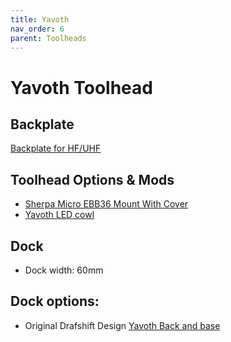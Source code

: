 ```yaml
---
title: Yavoth
nav_order: 6
parent: Toolheads
---
```

<!-- Use the page layout at TOC.md:  https://github.com/sdylewski/StealthChanger/blob/main/docs/TOC.md -->
# Yavoth Toolhead

## Backplate

[Backplate for HF/UHF](https://github.com/DraftShift/StealthChanger/tree/main/STLs/Backplates)

## Toolhead Options & Mods
* [Sherpa Micro EBB36 Mount With Cover](https://github.com/DraftShift/StealthChanger/tree/main/UserMods/N3MI-DG/Sherpa_Micro_EBB36_Mount)
* [Yavoth LED cowl](https://github.com/DraftShift/StealthChanger/tree/main/UserMods/jdmontgomer/Yavoth_LED_Cowl)
  
  
## Dock
* Dock width: 60mm

## Dock options:

* Original Drafshift Design [Yavoth Back and base](https://github.com/DraftShift/ModularDock/tree/main/STLs/Yavoth)
  
